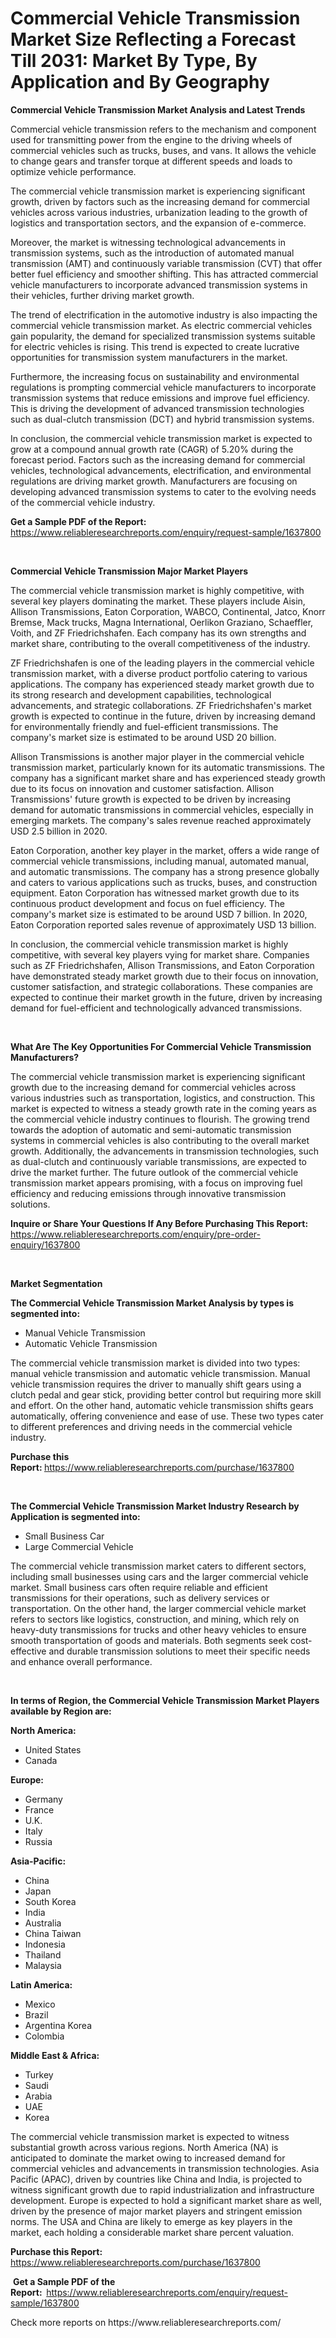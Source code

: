 <p><h1>Commercial Vehicle Transmission Market Size Reflecting a Forecast Till 2031: Market By Type, By Application and By Geography</h1></p><p><strong>Commercial Vehicle Transmission Market Analysis and Latest Trends</strong></p>
<p><p>Commercial vehicle transmission refers to the mechanism and component used for transmitting power from the engine to the driving wheels of commercial vehicles such as trucks, buses, and vans. It allows the vehicle to change gears and transfer torque at different speeds and loads to optimize vehicle performance.</p><p>The commercial vehicle transmission market is experiencing significant growth, driven by factors such as the increasing demand for commercial vehicles across various industries, urbanization leading to the growth of logistics and transportation sectors, and the expansion of e-commerce.</p><p>Moreover, the market is witnessing technological advancements in transmission systems, such as the introduction of automated manual transmission (AMT) and continuously variable transmission (CVT) that offer better fuel efficiency and smoother shifting. This has attracted commercial vehicle manufacturers to incorporate advanced transmission systems in their vehicles, further driving market growth.</p><p>The trend of electrification in the automotive industry is also impacting the commercial vehicle transmission market. As electric commercial vehicles gain popularity, the demand for specialized transmission systems suitable for electric vehicles is rising. This trend is expected to create lucrative opportunities for transmission system manufacturers in the market.</p><p>Furthermore, the increasing focus on sustainability and environmental regulations is prompting commercial vehicle manufacturers to incorporate transmission systems that reduce emissions and improve fuel efficiency. This is driving the development of advanced transmission technologies such as dual-clutch transmission (DCT) and hybrid transmission systems.</p><p>In conclusion, the commercial vehicle transmission market is expected to grow at a compound annual growth rate (CAGR) of 5.20% during the forecast period. Factors such as the increasing demand for commercial vehicles, technological advancements, electrification, and environmental regulations are driving market growth. Manufacturers are focusing on developing advanced transmission systems to cater to the evolving needs of the commercial vehicle industry.</p></p>
<p><strong>Get a Sample PDF of the Report:&nbsp;</strong> <a href="https://www.reliableresearchreports.com/enquiry/request-sample/1637800">https://www.reliableresearchreports.com/enquiry/request-sample/1637800</a></p>
<p>&nbsp;</p>
<p><strong>Commercial Vehicle Transmission Major Market Players</strong></p>
<p><p>The commercial vehicle transmission market is highly competitive, with several key players dominating the market. These players include Aisin, Allison Transmissions, Eaton Corporation, WABCO, Continental, Jatco, Knorr Bremse, Mack trucks, Magna International, Oerlikon Graziano, Schaeffler, Voith, and ZF Friedrichshafen. Each company has its own strengths and market share, contributing to the overall competitiveness of the industry.</p><p>ZF Friedrichshafen is one of the leading players in the commercial vehicle transmission market, with a diverse product portfolio catering to various applications. The company has experienced steady market growth due to its strong research and development capabilities, technological advancements, and strategic collaborations. ZF Friedrichshafen's market growth is expected to continue in the future, driven by increasing demand for environmentally friendly and fuel-efficient transmissions. The company's market size is estimated to be around USD 20 billion.</p><p>Allison Transmissions is another major player in the commercial vehicle transmission market, particularly known for its automatic transmissions. The company has a significant market share and has experienced steady growth due to its focus on innovation and customer satisfaction. Allison Transmissions' future growth is expected to be driven by increasing demand for automatic transmissions in commercial vehicles, especially in emerging markets. The company's sales revenue reached approximately USD 2.5 billion in 2020.</p><p>Eaton Corporation, another key player in the market, offers a wide range of commercial vehicle transmissions, including manual, automated manual, and automatic transmissions. The company has a strong presence globally and caters to various applications such as trucks, buses, and construction equipment. Eaton Corporation has witnessed market growth due to its continuous product development and focus on fuel efficiency. The company's market size is estimated to be around USD 7 billion. In 2020, Eaton Corporation reported sales revenue of approximately USD 13 billion.</p><p>In conclusion, the commercial vehicle transmission market is highly competitive, with several key players vying for market share. Companies such as ZF Friedrichshafen, Allison Transmissions, and Eaton Corporation have demonstrated steady market growth due to their focus on innovation, customer satisfaction, and strategic collaborations. These companies are expected to continue their market growth in the future, driven by increasing demand for fuel-efficient and technologically advanced transmissions.</p></p>
<p>&nbsp;</p>
<p><strong>What Are The Key Opportunities For Commercial Vehicle Transmission Manufacturers?</strong></p>
<p><p>The commercial vehicle transmission market is experiencing significant growth due to the increasing demand for commercial vehicles across various industries such as transportation, logistics, and construction. This market is expected to witness a steady growth rate in the coming years as the commercial vehicle industry continues to flourish. The growing trend towards the adoption of automatic and semi-automatic transmission systems in commercial vehicles is also contributing to the overall market growth. Additionally, the advancements in transmission technologies, such as dual-clutch and continuously variable transmissions, are expected to drive the market further. The future outlook of the commercial vehicle transmission market appears promising, with a focus on improving fuel efficiency and reducing emissions through innovative transmission solutions.</p></p>
<p><strong>Inquire or Share Your Questions If Any Before Purchasing This Report:</strong> <a href="https://www.reliableresearchreports.com/enquiry/pre-order-enquiry/1637800">https://www.reliableresearchreports.com/enquiry/pre-order-enquiry/1637800</a></p>
<p>&nbsp;</p>
<p><strong>Market Segmentation</strong></p>
<p><strong>The Commercial Vehicle Transmission Market Analysis by types is segmented into:</strong></p>
<p><ul><li>Manual Vehicle Transmission</li><li>Automatic Vehicle Transmission</li></ul></p>
<p><p>The commercial vehicle transmission market is divided into two types: manual vehicle transmission and automatic vehicle transmission. Manual vehicle transmission requires the driver to manually shift gears using a clutch pedal and gear stick, providing better control but requiring more skill and effort. On the other hand, automatic vehicle transmission shifts gears automatically, offering convenience and ease of use. These two types cater to different preferences and driving needs in the commercial vehicle industry.</p></p>
<p><strong>Purchase this Report:&nbsp;</strong><a href="https://www.reliableresearchreports.com/purchase/1637800">https://www.reliableresearchreports.com/purchase/1637800</a></p>
<p>&nbsp;</p>
<p><strong>The Commercial Vehicle Transmission Market Industry Research by Application is segmented into:</strong></p>
<p><ul><li>Small Business Car</li><li>Large Commercial Vehicle</li></ul></p>
<p><p>The commercial vehicle transmission market caters to different sectors, including small businesses using cars and the larger commercial vehicle market. Small business cars often require reliable and efficient transmissions for their operations, such as delivery services or transportation. On the other hand, the larger commercial vehicle market refers to sectors like logistics, construction, and mining, which rely on heavy-duty transmissions for trucks and other heavy vehicles to ensure smooth transportation of goods and materials. Both segments seek cost-effective and durable transmission solutions to meet their specific needs and enhance overall performance.</p></p>
<p>&nbsp;</p>
<p><strong>In terms of Region, the Commercial Vehicle Transmission Market Players available by Region are:</strong></p>
<p>
    <p> <strong> North America: </strong>
        <ul>
            <li>United States</li>
            <li>Canada</li>
        </ul>
        </p> 
    <p> <strong> Europe: </strong>
        <ul>
            <li>Germany</li>
            <li>France</li>
            <li>U.K.</li>
            <li>Italy</li>
            <li>Russia</li>
        </ul>
        </p> 
    <p> <strong> Asia-Pacific: </strong>
        <ul>
            <li>China</li>
            <li>Japan</li>
            <li>South Korea</li>
            <li>India</li>
            <li>Australia</li>
            <li>China Taiwan</li>
            <li>Indonesia</li>
            <li>Thailand</li>
            <li>Malaysia</li>
        </ul>
        </p> 
    <p> <strong> Latin America: </strong>
        <ul>
            <li>Mexico</li>
            <li>Brazil</li>
            <li>Argentina Korea</li>
            <li>Colombia</li>
        </ul>
        </p> 
    <p> <strong> Middle East & Africa: </strong>
        <ul>
            <li>Turkey</li>
            <li>Saudi</li>
            <li>Arabia</li>
            <li>UAE</li>
            <li>Korea</li>
        </ul>
    </p>
    </p>
<p><p>The commercial vehicle transmission market is expected to witness substantial growth across various regions. North America (NA) is anticipated to dominate the market owing to increased demand for commercial vehicles and advancements in transmission technologies. Asia Pacific (APAC), driven by countries like China and India, is projected to witness significant growth due to rapid industrialization and infrastructure development. Europe is expected to hold a significant market share as well, driven by the presence of major market players and stringent emission norms. The USA and China are likely to emerge as key players in the market, each holding a considerable market share percent valuation.</p></p>
<p><strong>Purchase this Report: </strong><a href="https://www.reliableresearchreports.com/purchase/1637800">https://www.reliableresearchreports.com/purchase/1637800</a></p>
<p>&nbsp;<strong>Get a Sample PDF of the Report:&nbsp;&nbsp;</strong><a href="https://www.reliableresearchreports.com/enquiry/request-sample/1637800">https://www.reliableresearchreports.com/enquiry/request-sample/1637800</a></p>
<p><strong></strong></p>
<p>Check more reports on https://www.reliableresearchreports.com/</p>